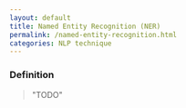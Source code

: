 ```yaml
---
layout: default
title: Named Entity Recognition (NER)
permalink: /named-entity-recognition.html
categories: NLP technique
---
```


### Definition

> "TODO"

